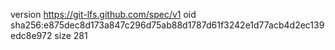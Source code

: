 version https://git-lfs.github.com/spec/v1
oid sha256:e875dec8d173a847c296d75ab88d1787d61f3242e1d77acb4d2ec139edc8e972
size 281

